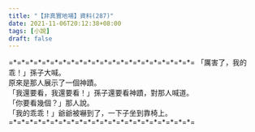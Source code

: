 ```yaml
---
title: "【非真實地場】資料(287)"
date: 2021-11-06T20:12:38+08:00
tags: [小說]
draft: false
---
```


=\*=\*=\*=\*=\*=\*=\*=\*=\*=\*=\*=\*=\*=\*=\*=\*=\*=\*=\*=\*=\*=\*= 
「厲害了，我的乖！」孫子大喊。  
原來是那人展示了一個神蹟。   
「我還要看，我還要看！」孫子還要看神蹟，對那人喊道。  
「你要看幾個？」那人說。  
「我的乖乖！」爺爺被嚇到了，一下子坐到靠椅上。  
=\*=\*=\*=\*=\*=\*=\*=\*=\*=\*=\*=\*=\*=\*=\*=\*=\*=\*=\*=\*=\*=\*=  
